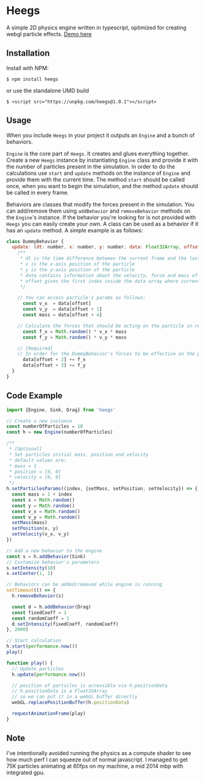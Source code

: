Heegs
=====

A simple 2D physics engine written in typescript, optimized for creating webgl particle effects. [Demo here](https://pouyaadib.github.io/heegs/)

## Installation

Install with NPM:

```
$ npm install heegs
```

or use the standalone UMD build

```
$ <script src="https://unpkg.com/heegs@1.0.1"></script>
```

## Usage

When you include `Heegs` in your project it outputs an `Engine` and a bunch of behaviors.


`Engine` is the core part of `Heegs`. It creates and glues everything together.
Create a new `Heegs` instance by instantiating `Engine` class and provide it with the number of particles present in the simulation. In order to do the calculations use `start` and `update` methods on the instance of `Engine` and provide them with the current time. The method `start` should be called once, when you want to begin the simulation, and the method `update` should be called in every frame.


Behaviors are classes that modify the forces present in the simulation. You can add/remove them using `addBehavior` and `removeBehavior` methods on the `Engine`'s instance. If the behavior you're looking for is not provided with `Heegs` you can easily create your own. A class can be used as a behavior if it has an `update` method. A simple example is as follows:

```js
class DummyBehavior {
  update: (dt: number, x: number, y: number, data: Float32Array, offset: number) => void {
    /**
     * dt is the time difference between the current frame and the last one
     * x is the x-axis position of the particle
     * y is the y-axis position of the particle
     * data contains information about the velocity, force and mass of all the particles
     * offset gives the first index inside the data array where current particle's information is stored
     */

    // You can access particle's params as follows:
      const v_x  = data[offset]
      const v_y  = data[offset + 1]
      const mass = data[offset + 4]

    // Calculate the forces that should be acting on the particle in result of existence of DummyBehavior
      const f_x = Math.random() * v_x * mass
      const f_y = Math.random() * v_y * mass

    // [Required]
    // In order for the DummyBehavior's forces to be effective on the particle you should add the calculated values to the current forces acting on it
      data[offset + 2] += f_x
      data[offset + 3] += f_y
  }
}

```

## Code Example
```js
import {Engine, Sink, Drag} from 'heegs'

// Create a new instance
const numberOfParticles = 10
const h = new Engine(numberOfParticles)

/**
 * [Optional]
 * Set particles initial mass, position and velocity
 * default values are:
 * mass = 1
 * position = [0, 0]
 * velocity = [0, 0]
 */
h.setParticlesParams((index, {setMass, setPosition, setVelocity}) => {
  const mass = 1 + index
  const x = Math.random()
  const y = Math.random()
  const v_x = Math.random()
  const v_y = Math.random()
  setMass(mass)
  setPosition(x, y)
  setVelocity(v_x, v_y)
})

// Add a new behavior to the engine
const s = h.addBehavior(Sink)
// Customize behavior's parameters
s.setIntensity(10)
s.setCenter(1, 1)

// Behaviors can be added/removed while engine is running
setTimeout(() => {
  h.removeBehavior(s)

  const d = h.addBehavior(Drag)
  const fixedCoeff = 1
  const randomCoeff = 1
  d.setIntensity(fixedCoeff, randomCoeff)
}, 2000)

// Start calculation
h.start(performance.now())
play()

function play() {
  // Update particles
  h.update(performance.now())

  // position of particles is accessible via h.positionData
  // h.positionData is a Float32Array
  // so we can put it in a webGL buffer directly
  webGL.replacePositionBuffer(h.positionData)

  requestAnimationFrame(play)
}
```

## Note
I've intentionally avoided running the physics as a compute shader to see how much perf I can squeeze out of normal javascript. I managed to get 75K particles animating at 60fps on my machine, a mid 2014 mbp with integrated gpu.